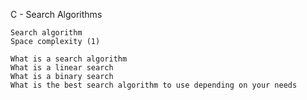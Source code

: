 C - Search Algorithms

    Search algorithm
    Space complexity (1)

    What is a search algorithm
    What is a linear search
    What is a binary search
    What is the best search algorithm to use depending on your needs
